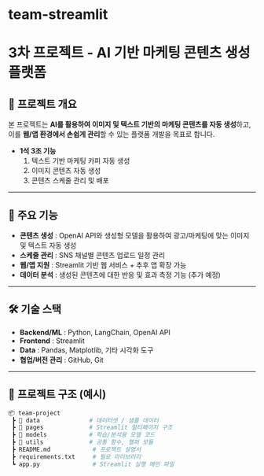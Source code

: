 # team-streamlit
# 3차 프로젝트 - AI 기반 마케팅 콘텐츠 생성 플랫폼

## 📌 프로젝트 개요
본 프로젝트는 **AI를 활용하여 이미지 및 텍스트 기반의 마케팅 콘텐츠를 자동 생성**하고,  
이를 **웹/앱 환경에서 손쉽게 관리**할 수 있는 플랫폼 개발을 목표로 합니다.  

- **1석 3조 기능**
  1. 텍스트 기반 마케팅 카피 자동 생성
  2. 이미지 콘텐츠 자동 생성
  3. 콘텐츠 스케줄 관리 및 배포

---

## 🚀 주요 기능
- **콘텐츠 생성** : OpenAI API와 생성형 모델을 활용하여 광고/마케팅에 맞는 이미지 및 텍스트 자동 생성  
- **스케줄 관리** : SNS 채널별 콘텐츠 업로드 일정 관리  
- **웹/앱 지원** : Streamlit 기반 웹 서비스 + 추후 앱 확장 가능  
- **데이터 분석** : 생성된 콘텐츠에 대한 반응 및 효과 측정 기능 (추가 예정)

---

## 🛠️ 기술 스택
- **Backend/ML** : Python, LangChain, OpenAI API  
- **Frontend** : Streamlit  
- **Data** : Pandas, Matplotlib, 기타 시각화 도구  
- **협업/버전 관리** : GitHub, Git  

---

## 📂 프로젝트 구조 (예시)
```bash
📦 team-project
 ┣ 📂 data              # 데이터셋 / 샘플 데이터
 ┣ 📂 pages             # Streamlit 멀티페이지 구조
 ┣ 📂 models            # 학습/분석용 모델 코드
 ┣ 📂 utils             # 공통 함수, 헬퍼 모듈
 ┣ README.md            # 프로젝트 설명서
 ┣ requirements.txt     # 필요 라이브러리
 ┗ app.py               # Streamlit 실행 메인 파일
